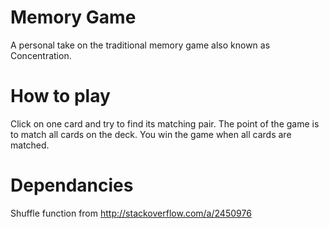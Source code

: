 # Memory Game
A personal take on the traditional memory game also known as Concentration.

# How to play
Click on one card and try to find its matching pair.
The point of the game is to match all cards on the deck. You win the game when all cards are matched.

# Dependancies
Shuffle function from http://stackoverflow.com/a/2450976
